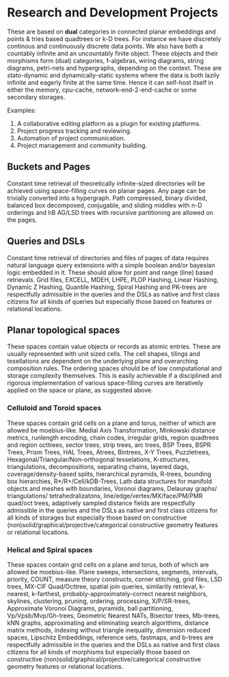 # Research and Development Projects

These are based on **dual** categories in connected planar embeddings and points & tries based quadtrees or k-D trees. For instance we have discretely continous and continuously discrete data points. We also have both a countably infinite and an uncountably finite object. These objects and their morphisms form (dual) categories, f-algebras, wiring diagrams, string diagrams, petri-nets and hypergraphs, depending on the context. These are stato-dynamic and dynamically-static systems where the data is both lazily infinite and eagerly finite at the same time. Hence it can self-host itself in either the memory, cpu-cache, network-end-2-end-cache or some secondary storages.

Examples:

1. A collaborative editing platform as a plugin for existing platforms.
2. Project progress tracking and reviewing.
3. Automation of project communication.
4. Project management and community building.

## Buckets and Pages

Constant time retrieval of theoretically infinite-sized directories will be achieved using space-filling curves on planar pages. Any page can be trivially converted into a hypergraph. Path compressed, binary divided, balanced box decomposed, conjugable, and sliding middles with n-D orderings and hB AG/LSD trees with recursive partitioning are allowed on the pages.

## Queries and DSLs

Constant time retrieval of directories and files of pages of data requires natural language query extensions with a simple boolean and/or bayesian logic embedded in it. These should allow for point and range (line) based retrievals. Grid files, EXCELL, MDEH, LHPE, PLOP Hashing, Linear Hashing, Dynamic Z Hashing, Quantile Hashing, Spiral Hashing and PK-trees are respectfully admissible in the queries and the DSLs as native and first class citizens for all kinds of queries but especially those based on features or relational locations.

## Planar topological spaces

These spaces contain value objects or records as atomic entries. These are usually represented with unit sized cells. The cell shapes, tilings and tesellations are dependent on the underlying plane and overarching composition rules. The ordering spaces should be of low computational and storage complexity themselves. This is easily achievable if a disciplined and rigorous implementation of various space-filling curves are iteratively applied on the space or plane, as suggested above.

### Celluloid and Toroid spaces

These spaces contain grid cells on a plane and torus, neither of which are allowed be moebius-like. Medial Axis Transformation, Minkowski distance metrics, runlength encoding, chain codes, irregular grids, region quadtrees and region octtrees, sector trees, strip trees, arc trees, BSP Trees, BSPR Trees, Prism Trees, HAL Trees, Atrees, Bintrees, X-Y Trees, Puzzletrees, Hexagonal/Triangular/Non-orthogonal tesselations, K-structures, triangulations, decompositions, separating chains, layered dags, coverage/density-based splits, hierarchical pyramids, R-trees, bounding box hierarchies, R\*/R+/Cell/kDB-Trees, Lath data structures for manifold objects and meshes with boundaries, Voronoi diagrams, Delaunay graphs/ triangulations/ tetrahedralizatons, line/edge/vertex/MX/face/PM/PMR quad/oct trees, adaptively sampled distance fields are respectfully admissible in the queries and the DSLs as native and first class citizens for all kinds of storages but especially those based on constructive (non)solid/graphical/projective/categorical constructive geometry features or relational locations.

### Helical and Spiral spaces

These spaces contain grid cells on a plane and torus, both of which are allowed be moebius-like. Plane sweeps, intersections, segments, intervals, priority, COUNT, measure theory constructs, corner stitching, grid files, LSD trees, MX-CIF Quad/Octtree, spatial join queries, similarity retrieval, k-nearest, k-farthest, probably-approximately-correct nearest neighbors, skylines, clustering, pruning, ordering, processing, X/P/SR-trees, Approximate Voronoi Diagrams, pyramids, ball partitioning, Vp/Vpsb/Mvp/Gh-trees, Geometric Nearest NATs, Bisector trees, Mb-trees, kNN graphs, approximating and eliminating search algorithms, distance matrix methods, indexing without triangle inequality, dimension reduced spaces, Lipschitz Embeddings, reference sets, fastmaps, and b-trees are respectfully admissible in the queries and the DSLs as native and first class citizens for all kinds of morphisms but especially those based on constructive (non)solid/graphical/projective/categorical constructive geometry features or relational locations.
